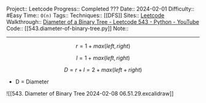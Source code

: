 Project:: Leetcode
Progress:: Completed ???
Date:: 2024-02-01
Difficulty:: #Easy 
Time:: `O(n)`
Tags:: 
Techniques:: [[DFS]]
Sites:: [Leetcode](https://leetcode.com/problems/diameter-of-binary-tree/description/)
Walkthrough:: [Diameter of a Binary Tree - Leetcode 543 - Python - YouTube](https://www.youtube.com/watch?v=bkxqA8Rfv04)
Code:: [[543.diameter-of-binary-tree.py]]
Note:: 

---

$$
r = 1 + max(left, right)
$$

$$
l = 1 + max(left, right)
$$


$$
D = r + l = 2 + max(left + right)
$$

- D = Diameter

![[543. Diameter of Binary Tree 2024-02-08 06.51.29.excalidraw]]